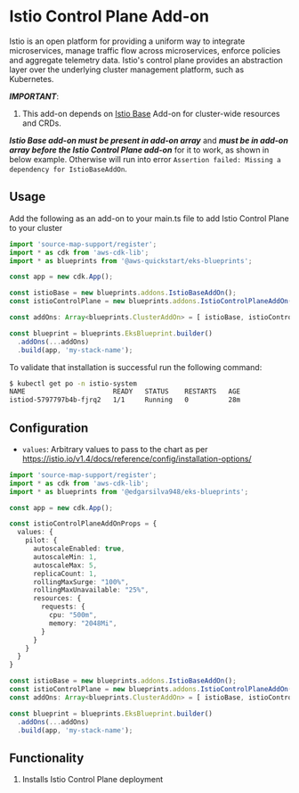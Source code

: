 # Istio Control Plane Add-on

Istio is an open platform for providing a uniform way to integrate microservices, manage traffic flow across microservices, enforce policies and aggregate telemetry data. Istio's control plane provides an abstraction layer over the underlying cluster management platform, such as Kubernetes.

***IMPORTANT***:

1. This add-on depends on [Istio Base](istio-base.md) Add-on for cluster-wide resources and CRDs.

***Istio Base add-on must be present in add-on array*** and ***must be in add-on array before the Istio Control Plane add-on*** for it to work, as shown in below example. Otherwise will run into error `Assertion failed: Missing a dependency for IstioBaseAddOn`.

## Usage

Add the following as an add-on to your main.ts file to add Istio Control Plane to your cluster

```typescript
import 'source-map-support/register';
import * as cdk from 'aws-cdk-lib';
import * as blueprints from '@aws-quickstart/eks-blueprints';

const app = new cdk.App();

const istioBase = new blueprints.addons.IstioBaseAddOn();
const istioControlPlane = new blueprints.addons.IstioControlPlaneAddOn()

const addOns: Array<blueprints.ClusterAddOn> = [ istioBase, istioControlPlane ];

const blueprint = blueprints.EksBlueprint.builder()
  .addOns(...addOns)
  .build(app, 'my-stack-name');
```

To validate that installation is successful run the following command:

```bash
$ kubectl get po -n istio-system
NAME                      READY   STATUS    RESTARTS   AGE
istiod-5797797b4b-fjrq2   1/1     Running   0          28m
```

## Configuration

 - `values`: Arbitrary values to pass to the chart as per https://istio.io/v1.4/docs/reference/config/installation-options/

```typescript
import 'source-map-support/register';
import * as cdk from 'aws-cdk-lib';
import * as blueprints from '@edgarsilva948/eks-blueprints';

const app = new cdk.App();

const istioControlPlaneAddOnProps = {
  values: {
    pilot: {
      autoscaleEnabled: true,
      autoscaleMin: 1,
      autoscaleMax: 5,
      replicaCount: 1,
      rollingMaxSurge: "100%",
      rollingMaxUnavailable: "25%",
      resources: {
        requests: {
          cpu: "500m",
          memory: "2048Mi",
        }
      }
    }
  }
}

const istioBase = new blueprints.addons.IstioBaseAddOn();
const istioControlPlane = new blueprints.addons.IstioControlPlaneAddOn(IstioControlPlaneAddOnProps)
const addOns: Array<blueprints.ClusterAddOn> = [ istioBase, istioControlPlane ];

const blueprint = blueprints.EksBlueprint.builder()
  .addOns(...addOns)
  .build(app, 'my-stack-name');

```

## Functionality

1. Installs Istio Control Plane deployment
